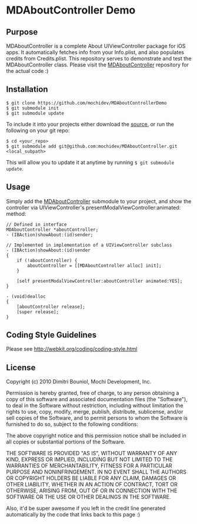MDAboutController Demo
======================

Purpose
-------

MDAboutController is a complete About UIViewController package for iOS apps.
It automatically fetches info from your Info.plist, and also populates credits
from Credits.plist. This repository serves to demonstrate and test the
MDAboutController class. Please visit the
[MDAboutController](https://github.com/mochidev/MDAboutController) repository
for the actual code :)

Installation
------------

    $ git clone https://github.com/mochidev/MDAboutControllerDemo
    $ git submodule init
    $ git submodule update

To include it into your projects either download the
[source](https://github.com/mochidev/MDAboutController), or run the following
on your git repo:

    $ cd <your_repo>
    $ git submodule add git@github.com:mochidev/MDAboutController.git <local_subpath>

This will allow you to update it at anytime by running `$ git submodule update`.

Usage
-----

Simply add the
[MDAboutController](https://github.com/mochidev/MDAboutController) submodule to
your project, and show the controller via UIViewController's
presentModalViewController:animated: method:

    // Defined in interface
    MDAboutController *aboutController;
    - (IBAction)showAbout:(id)sender;
    
    // Implemented in implementation of a UIViewController subclass
    - (IBAction)showAbout:(id)sender
    {
        if (!aboutController) {
            aboutController = [[MDAboutController alloc] init];
        }
    
        [self presentModalViewController:aboutController animated:YES];
    }
    
    - (void)dealloc
    {
        [aboutController release];
        [super release];
    }



Coding Style Guidelines
-----------------------

Please see http://webkit.org/coding/coding-style.html

License
-------

Copyright (c) 2010 Dimitri Bouniol, Mochi Development, Inc.

Permission is hereby granted, free of charge, to any person obtaining a copy
of this software and associated documentation files (the "Software"), to deal
in the Software without restriction, including without limitation the rights
to use, copy, modify, merge, publish, distribute, sublicense, and/or sell
copies of the Software, and to permit persons to whom the Software is
furnished to do so, subject to the following conditions:

The above copyright notice and this permission notice shall be included in
all copies or substantial portions of the Software.

THE SOFTWARE IS PROVIDED "AS IS", WITHOUT WARRANTY OF ANY KIND, EXPRESS OR
IMPLIED, INCLUDING BUT NOT LIMITED TO THE WARRANTIES OF MERCHANTABILITY,
FITNESS FOR A PARTICULAR PURPOSE AND NONINFRINGEMENT. IN NO EVENT SHALL THE
AUTHORS OR COPYRIGHT HOLDERS BE LIABLE FOR ANY CLAIM, DAMAGES OR OTHER
LIABILITY, WHETHER IN AN ACTION OF CONTRACT, TORT OR OTHERWISE, ARISING FROM,
OUT OF OR IN CONNECTION WITH THE SOFTWARE OR THE USE OR OTHER DEALINGS IN
THE SOFTWARE.

Also, it'd be super awesome if you left in the credit line generated
automatically by the code that links back to this page :)